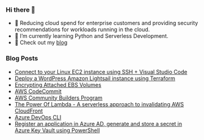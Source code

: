 ### Hi there 👋

- 🔭 Reducing cloud spend for enterprise customers and providing security recommendations for workloads running in the cloud. 
- 🌱 I’m currently learning Python and Serverless Development.
- 📝 Check out my [blog](https://adrianthegreat.com)

### Blog Posts

- [Connect to your Linux EC2 instance using SSH + Visual Studio Code](https://adrianthegreat.com/2022/09/11/Connect-to-your-Linux-EC2-instance-using-SSH-Visual-Studio-Code/)
- [Deploy a WordPress Amazon Lightsail instance using Terraform](https://adrianthegreat.com/2022/05/15/Deploy-a-WordPress-Amazon-Lightsail-instance-using-Terraform/)
- [Encrypting Attached EBS Volumes](https://adrianthegreat.com/2022/04/12/Encrypting-Attached-EBS-Volumes/)
- [AWS CodeCommit](https://dev.to/aws-builders/aws-codecommit-lbp)
- [AWS Community Builders Program](https://aws.amazon.com/developer/community/community-builders)
- [The Power Of Lambda - A serverless approach to invalidating AWS CloudFront](https://adrianthegreat.com/2021/06/16/The-Power-Of-Lambda-A-serverless-approach-to-invalidating-AWS-CloudFront)
- [Azure DevOps CLI](https://adrianthegreat.com/2021/04/17/Azure-DevOps-CLI)
- [Register an application in Azure AD, generate and store a secret in Azure Key Vault using PowerShell](https://adrianthegreat.com/2021/04/03/Register-an-application-in-Azure-AD-generate-and-store-a-secret-in-Azure-Key-Vault-using-PowerShell/)

